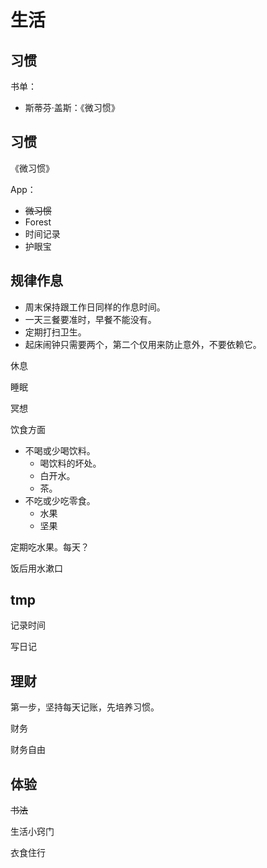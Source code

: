 # 生活

## 习惯

书单：

* 斯蒂芬·盖斯：《微习惯》

## 习惯

《微习惯》

App：

* ~~微习惯~~
* Forest
* 时间记录
* 护眼宝

## 规律作息

* 周末保持跟工作日同样的作息时间。
* 一天三餐要准时，早餐不能没有。
* 定期打扫卫生。
* 起床闹钟只需要两个，第二个仅用来防止意外，不要依赖它。

休息

睡眠

冥想

饮食方面

* 不喝或少喝饮料。
    * 喝饮料的坏处。
    * 白开水。
    * 茶。
* 不吃或少吃零食。
    * 水果
    * 坚果

定期吃水果。每天？

饭后用水漱口

## tmp

记录时间

写日记

## 理财

第一步，坚持每天记账，先培养习惯。

财务

财务自由

## 体验


~~书法~~

生活小窍门

衣食住行




